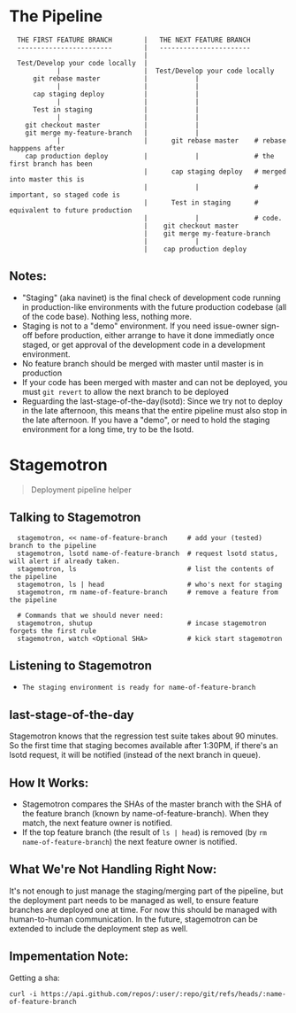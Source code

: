 # The Pipeline

```
  THE FIRST FEATURE BRANCH        |   THE NEXT FEATURE BRANCH
  ------------------------        |   -----------------------
                                  |
  Test/Develop your code locally  |
            |                     |  Test/Develop your code locally
      git rebase master           |            |
            |                     |            |
      cap staging deploy          |            |
            |                     |            |
      Test in staging             |            |
            |                     |            |
    git checkout master           |            |
    git merge my-feature-branch   |            |
            |                     |      git rebase master    # rebase happpens after
    cap production deploy         |            |              # the first branch has been
                                  |      cap staging deploy   # merged into master this is
                                  |            |              # important, so staged code is
                                  |      Test in staging      # equivalent to future production
                                  |            |              # code.
                                  |    git checkout master
                                  |    git merge my-feature-branch
                                  |            |
                                  |    cap production deploy
```
## Notes:
 - "Staging" (aka navinet) is the final check of development code running in production-like environments with the future production codebase (all of the code base).  Nothing less, nothing more.
 - Staging is not to a "demo" environment.  If you need issue-owner sign-off before production, either arrange to have it done immediatly once staged, or get approval of the development code in a development environment.
 - No feature branch should be merged with master until master is in production
 - If your code has been merged with master and can not be deployed, you must `git revert` to allow the next branch to be deployed
 - Reguarding the last-stage-of-the-day(lsotd):  Since we try not to deploy in the late afternoon, this means that the entire pipeline must also stop in the late afternoon.  If you have a "demo", or need to hold the staging environment for a long time, try to be the lsotd.


# Stagemotron
> Deployment pipeline helper

## Talking to Stagemotron
```
  stagemotron, << name-of-feature-branch     # add your (tested) branch to the pipeline
  stagemotron, lsotd name-of-feature-branch  # request lsotd status, will alert if already taken.
  stagemotron, ls                            # list the contents of the pipeline
  stagemotron, ls | head                     # who's next for staging
  stagemotron, rm name-of-feature-branch     # remove a feature from the pipeline

  # Commands that we should never need:
  stagemotron, shutup                        # incase stagemotron forgets the first rule
  stagemotron, watch <Optional SHA>          # kick start stagemotron
```

## Listening to Stagemotron
  - `The staging environment is ready for name-of-feature-branch`

## last-stage-of-the-day
Stagemotron knows that the regression test suite takes about 90 minutes.  So the first time that staging becomes available after 1:30PM, if there's an lsotd request, it will be notified (instead of the next branch in queue).

## How It Works:
 - Stagemotron compares the SHAs of the master branch with the SHA of the feature branch (known by name-of-feature-branch).  When they match, the next feature owner is notified.
 - If the top feature branch (the result of `ls | head`) is removed (by `rm name-of-feature-branch`) the next feature owner is notified.

## What We're Not Handling Right Now:
It's not enough to just manage the staging/merging part of the pipeline, but the deployment part needs to be managed as well, to ensure feature branches are deployed one at time.  For now this should be managed with human-to-human communication.  In the future, stagemotron can be extended to include the deployment step as well.

## Impementation Note:

Getting a sha:
```
curl -i https://api.github.com/repos/:user/:repo/git/refs/heads/:name-of-feature-branch
```
